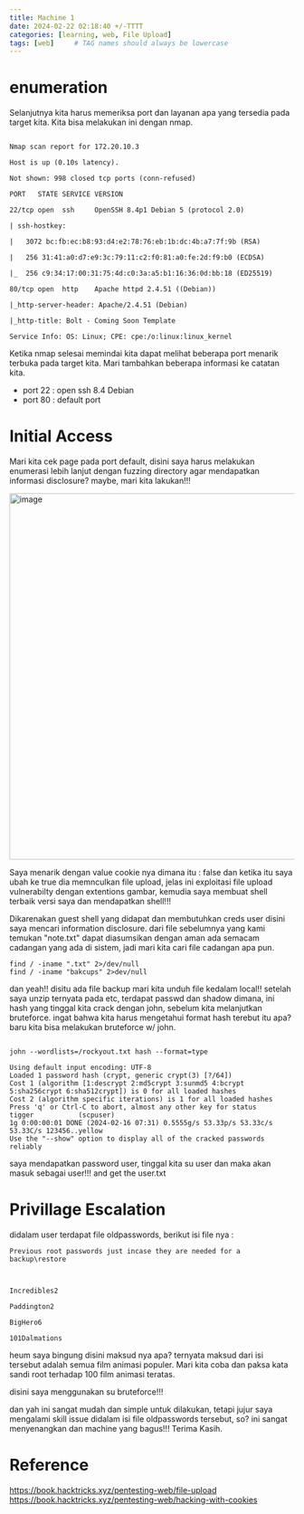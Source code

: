 ```yaml
---
title: Machine 1
date: 2024-02-22 02:18:40 +/-TTTT
categories: [learning, web, File Upload]
tags: [web]     # TAG names should always be lowercase
---
```


# enumeration 

Selanjutnya kita harus memeriksa port dan layanan apa yang tersedia pada target kita. Kita bisa melakukan ini dengan nmap.
```nmap

Nmap scan report for 172.20.10.3

Host is up (0.10s latency).

Not shown: 998 closed tcp ports (conn-refused)

PORT   STATE SERVICE VERSION

22/tcp open  ssh     OpenSSH 8.4p1 Debian 5 (protocol 2.0)

| ssh-hostkey: 

|   3072 bc:fb:ec:b8:93:d4:e2:78:76:eb:1b:dc:4b:a7:7f:9b (RSA)

|   256 31:41:a0:d7:e9:3c:79:11:c2:f0:81:a0:fe:2d:f9:b0 (ECDSA)

|_  256 c9:34:17:00:31:75:4d:c0:3a:a5:b1:16:36:0d:bb:18 (ED25519)

80/tcp open  http    Apache httpd 2.4.51 ((Debian))

|_http-server-header: Apache/2.4.51 (Debian)

|_http-title: Bolt - Coming Soon Template

Service Info: OS: Linux; CPE: cpe:/o:linux:linux_kernel
```

Ketika nmap selesai memindai kita dapat melihat beberapa port menarik terbuka pada target kita. Mari tambahkan beberapa informasi ke catatan kita.

- port 22 : open ssh 8.4 Debian 
- port 80 : default port

# Initial Access

Mari kita cek page pada port default, disini saya harus melakukan enumerasi lebih lanjut dengan fuzzing directory agar mendapatkan informasi disclosure? maybe, mari kita lakukan!!!

<img width="648" alt="image" src="https://github.com/Banzly/banzly.github.io/assets/113104087/5025f608-e184-4da8-91ea-aae65061fe39">

Saya menarik dengan value cookie nya dimana itu : false dan ketika itu saya ubah ke true dia memnculkan file upload, jelas ini exploitasi file upload vulnerabilty dengan extentions gambar, kemudia saya membuat shell terbaik versi saya dan mendapatkan shell!!!

Dikarenakan guest shell yang didapat dan membutuhkan creds user disini saya mencari information disclosure. dari file sebelumnya yang kami temukan "note.txt" dapat diasumsikan dengan aman ada semacam cadangan yang ada di sistem, jadi mari kita cari file cadangan apa pun.

```
find / -iname ".txt" 2>/dev/null
find / -iname "bakcups" 2>dev/null
```

dan yeah!! disitu ada file backup mari kita unduh file kedalam local!! setelah saya unzip ternyata pada etc, terdapat passwd dan shadow dimana, ini hash yang tinggal kita crack dengan john, sebelum kita melanjutkan bruteforce. ingat bahwa kita harus mengetahui format hash terebut itu apa? baru kita bisa melakukan bruteforce w/ john. 

```

john --wordlists=/rockyout.txt hash --format=type

Using default input encoding: UTF-8
Loaded 1 password hash (crypt, generic crypt(3) [?/64])
Cost 1 (algorithm [1:descrypt 2:md5crypt 3:sunmd5 4:bcrypt 5:sha256crypt 6:sha512crypt]) is 0 for all loaded hashes
Cost 2 (algorithm specific iterations) is 1 for all loaded hashes
Press 'q' or Ctrl-C to abort, almost any other key for status
tigger           (scpuser)     
1g 0:00:00:01 DONE (2024-02-16 07:31) 0.5555g/s 53.33p/s 53.33c/s 53.33C/s 123456..yellow
Use the "--show" option to display all of the cracked passwords reliably
```

saya mendapatkan password user, tinggal kita su user dan maka akan masuk sebagai user!!! and get the user.txt

# Privillage Escalation

didalam user terdapat file oldpasswords, berikut isi file nya :

```
Previous root passwords just incase they are needed for a backup\restore

  

Incredibles2

Paddington2

BigHero6

101Dalmations
```

heum saya bingung disini maksud nya apa? ternyata maksud dari isi tersebut adalah
semua film animasi populer. Mari kita coba dan paksa kata sandi root terhadap 100 film animasi teratas.

disini saya menggunakan su bruteforce!!!

dan yah ini sangat mudah dan simple untuk dilakukan, tetapi jujur saya mengalami skill issue didalam isi file oldpasswords tersebut, so? ini sangat menyenangkan dan machine yang bagus!!! Terima Kasih.

# Reference

https://book.hacktricks.xyz/pentesting-web/file-upload
https://book.hacktricks.xyz/pentesting-web/hacking-with-cookies



